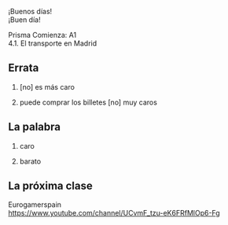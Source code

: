 ¡Buenos días!<br/>
¡Buen día!

Prisma Comienza: A1<br/>
4.1. El transporte en Madrid

## Errata

1) [no] es más caro

2) puede comprar los billetes [no] muy caros

## La palabra 

1) caro

2) barato

## La próxima clase

Eurogamerspain<br/> 
https://www.youtube.com/channel/UCvmF_tzu-eK6FRfMlOp6-Fg
